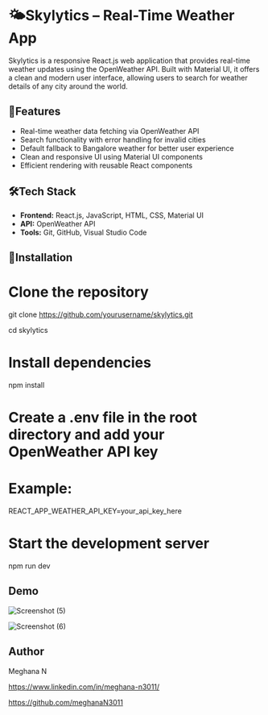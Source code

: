 # 🌤️Skylytics – Real-Time Weather App

Skylytics is a responsive React.js web application that provides real-time weather updates using the OpenWeather API. Built with Material UI, it offers a clean and modern user interface, allowing users to search for weather details of any city around the world.

## 🚀Features

- Real-time weather data fetching via OpenWeather API  
- Search functionality with error handling for invalid cities  
- Default fallback to Bangalore weather for better user experience  
- Clean and responsive UI using Material UI components  
- Efficient rendering with reusable React components  

## 🛠️Tech Stack

- **Frontend:** React.js, JavaScript, HTML, CSS, Material UI  
- **API:** OpenWeather API  
- **Tools:** Git, GitHub, Visual Studio Code  

## 📂Installation

# Clone the repository
git clone https://github.com/yourusername/skylytics.git

cd skylytics

# Install dependencies
npm install

# Create a .env file in the root directory and add your OpenWeather API key

# Example:
REACT_APP_WEATHER_API_KEY=your_api_key_here

# Start the development server
npm run dev

## Demo

![Screenshot (5)](https://github.com/user-attachments/assets/04b3163f-c33e-42f0-b1e6-867c47d96ddf)

![Screenshot (6)](https://github.com/user-attachments/assets/9c0d3a82-5e97-4349-8f9d-85d2a77a0c6e)

## Author

Meghana N

https://www.linkedin.com/in/meghana-n3011/

https://github.com/meghanaN3011


